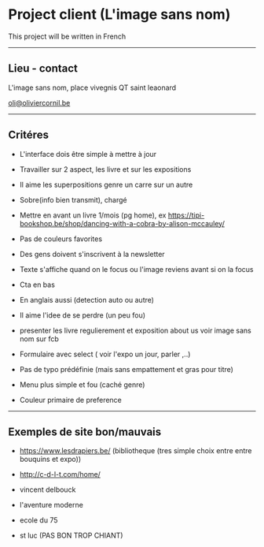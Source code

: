 # Project client (L'image sans nom)	

This project will be written in French

-----------------

## Lieu - contact

L'image sans nom, place vivegnis QT saint leaonard

oli@oliviercornil.be



-----------------------

## Critéres

- L'interface dois être simple à mettre à jour 

- Travailler sur 2 aspect, les livre et sur les expositions

- Il aime les superpositions genre un carre sur un autre 

- Sobre(info bien transmit), chargé

- Mettre en avant un livre 1/mois (pg home), ex https://tipi-bookshop.be/shop/dancing-with-a-cobra-by-alison-mccauley/

- Pas de couleurs favorites

- Des gens doivent s'inscrivent à la newsletter

- Texte s'affiche quand on le focus ou l'image reviens avant si on la focus

- Cta en bas

- En anglais aussi (detection auto ou autre)

- Il aime l'idee de se perdre (un peu fou)

- presenter les livre regulierement et exposition about us voir image sans nom sur fcb

- Formulaire avec select ( voir l'expo un jour, parler ,..)

- Pas de typo prédéfinie (mais sans empattement et gras pour titre)

- Menu plus simple et fou (caché genre)

- Couleur primaire de preference



-------------------

## Exemples de site bon/mauvais

- https://www.lesdrapiers.be/ (bibliotheque (tres simple choix entre entre bouquins et expo))

- http://c-d-l-t.com/home/

- vincent delbouck

- l'aventure moderne

- ecole du 75

- st luc (PAS BON TROP CHIANT)



